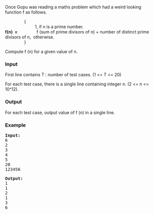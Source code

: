<p>Once Gopu was reading a maths problem which had a weird looking function f as follows.</p>
<p>&nbsp; &nbsp; &nbsp; &nbsp; &nbsp; &nbsp; &nbsp; &nbsp; {<br>&nbsp; &nbsp; &nbsp; &nbsp; &nbsp; &nbsp; &nbsp; &nbsp; &nbsp; &nbsp; &nbsp; &nbsp; &nbsp;1, if n is a prime number.<br><strong>f(n) &nbsp;=</strong>&nbsp; &nbsp; &nbsp; &nbsp; &nbsp; &nbsp; &nbsp; &nbsp; f (sum of prime divisors of n) + number of distinct prime divisors of n, &nbsp;otherwise.<br>&nbsp; &nbsp; &nbsp; &nbsp; &nbsp; &nbsp; &nbsp; &nbsp; }</p>
<p>Compute f (n) for a given value of n.&nbsp;</p>
<h3>Input</h3>
<p>First line contains T : number of test cases. (1 &lt;= T &lt;= 20)</p>
<p>For each test case, there is a single line containing integer n. (2 &lt;= n &lt;= 10^12).</p>
<h3>Output</h3>
<p>For each test case, output value of f (n) in a single line.</p>
<h3>Example</h3>
<pre><strong>Input:</strong>
6<br>2<br>3<br>4<br>5<br>20<br>123456&nbsp;</pre>
<pre><strong>Output:<br></strong>1<br>1<br>2<br>1<br>3<br>6</pre>